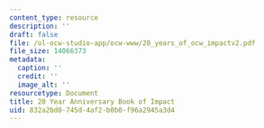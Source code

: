 ```yaml
---
content_type: resource
description: ''
draft: false
file: /ol-ocw-studio-app/ocw-www/20_years_of_ocw_impactv2.pdf
file_size: 14066373
metadata:
  caption: ''
  credit: ''
  image_alt: ''
resourcetype: Document
title: 20 Year Anniversary Book of Impact
uid: 832a2bd0-745d-4af2-b0b0-f96a2945a3d4
---
```

